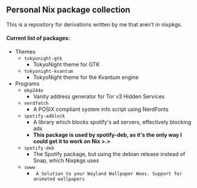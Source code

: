 ## Personal Nix package collection
This is a repository for derivations written by me that aren't in nixpkgs.

#### Current list of packages:
- Themes
    - `tokyonight-gtk`
        - TokyoNight theme for GTK
    - `tokyonight-kvantum`
        - TokyoNight theme for the Kvantum engine
- Programs
    - `mkp244o`
        - Vanity address generator for Tor v3 Hidden Services
    - `nerdfetch`
        - A POSIX compliant system info script using NerdFonts
    - `spotify-adblock`
        - A library which blocks spotify's ad servers, effectively blocking ads
        - **This package is used by spotify-deb, as it's the only way I could get it to work on Nix >.>**
    - `spotify-deb`
        - The Spotify package, but using the debian release instead of Snap, which Nixpkgs uses
    - `swww`
        - ` A Solution to your Wayland Wallpaper Woes. Support for animated wallpapers`
